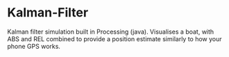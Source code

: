 # Kalman-Filter
Kalman filter simulation built in Processing (java). Visualises a boat, with ABS and REL combined to provide a position estimate similarly to how your phone GPS works.
